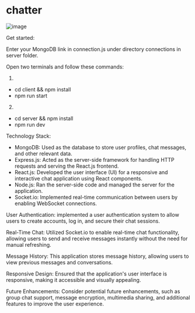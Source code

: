 # chatter
![image](https://github.com/ashutoshsuthar2020/chatter/assets/77433155/9e66acf8-a451-4841-a806-5488ffcac108)

Get started:

Enter your MongoDB link in connection.js under directory connections in server folder.

Open two terminals and follow these commands:

1.
- cd client && npm install
- npm run start
2.
- cd server && npm install
- npm run dev

Technology Stack:
- MongoDB: Used as the database to store user profiles, chat messages, and other relevant data.
- Express.js: Acted as the server-side framework for handling HTTP requests and serving the React.js frontend.
- React.js: Developed the user interface (UI) for a responsive and interactive chat application using React components.
- Node.js: Ran the server-side code and managed the server for the application.
- Socket.io: Implemented real-time communication between users by enabling WebSocket connections.

User Authentication: implemented a user authentication system to allow users to create accounts, log in, and secure their chat sessions.

Real-Time Chat: Utilized Socket.io to enable real-time chat functionality, allowing users to send and receive messages instantly without the need for manual refreshing.

Message History: This application stores message history, allowing users to view previous messages and conversations.

Responsive Design: Ensured that the application's user interface is responsive, making it accessible and visually appealing.

Future Enhancements: Consider potential future enhancements, such as group chat support, message encryption, multimedia sharing, and additional features to improve the user experience.
